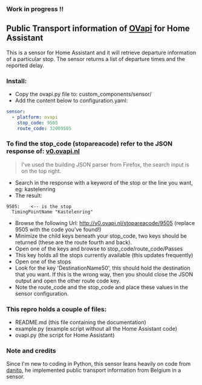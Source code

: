 ### Work in progress !!


## Public Transport information of [OVapi](http://www.ovapi.nl) for Home Assistant

This is a sensor for Home Assistant and it will retrieve departure information of a particular stop. The sensor returns a list of departure times and the reported delay.


### Install:
- Copy the ovapi.py file to: custom_components/sensor/
- Add the content below to configuration.yaml:

```yaml
sensor:
  - platform: ovapi
    stop_code: 9505
    route_code: 32009505
```


### To find the stop_code (stopareacode) refer to the JSON response of: [v0.ovapi.nl](http://v0.ovapi.nl/stopareacode)
> I've used the building JSON parser from Firefox, the search input is on the top right.

- Search in the response with a keyword of the stop or the line you want, eg: kastelenring
- The result:
```
9505:    <-- is the stop
  TimingPointName "Kastelenring"
```
- Browse the following Url: http://v0.ovapi.nl/stopareacode/9505 (replace 9505 with the code you've found!)
- Minimize the child keys beneath your stop_code, two keys should be returned (these are the route fourth and back).
- Open one of the keys and browse to stop_code/route_code/Passes
- This key holds all the stops currently available (this updates frequently)
- Open one of the stops
- Look for the key 'DestinationName50', this should hold the destination that you want. If this is the wrong way, then you should close the JSON output and open the other route code key.
- Note the route_code and the stop_code and place these values in the sensor configuration.


### This repro holds a couple of files:
- README.md (this file containing the documentation)
- example.py (example script without all the Home Assistant code)
- ovapi.py (the script for Home Assistant)


### Note and credits
Since I'm new to coding in Python, this sensor leans heavily on code from [danito](https://github.com/danito/HA-Config/blob/master/custom_components/sensor/stib.py), he implemented public transport information from Belgium in a sensor.